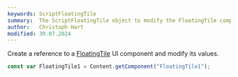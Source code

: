 ```yaml
---
keywords: ScriptFloatingTile
summary:  The ScriptFloatingTile object to modify the FloatingTile component.
author:   Christoph Hart
modified: 30.07.2024
---
```

  
Create a reference to a [FloatingTile](/ui-components/plugin-components/floating-tile) UI component and modify its values.

```javascript
const var FloatingTile1 = Content.getComponent("FloatingTile1");
```